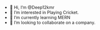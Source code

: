 - 👋 Hi, I’m @Deep12kmr
- 👀 I’m interested in Playing Cricket.
- 🌱 I’m currently learning MERN
- 💞️ I’m looking to collaborate on a company.

<!---
Deep12kmr/Deep12kmr is a ✨ special ✨ repository because its `README.md` (this file) appears on your GitHub profile.
You can click the Preview link to take a look at your changes.
--->
